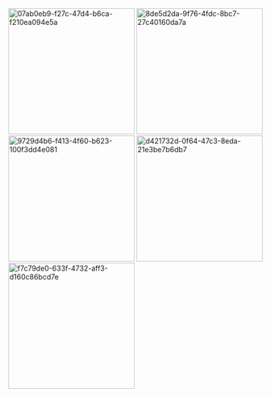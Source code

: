 



<img src="https://user-images.githubusercontent.com/99933941/207921383-ecf23f4b-96c5-4a13-89d1-bacda43502ec.jpg" alt="07ab0eb9-f27c-47d4-b6ca-f210ea094e5a" width="250"/>
<img src="https://user-images.githubusercontent.com/99933941/207921390-49f3f871-dfc8-410d-a190-3737858aadb2.jpg" alt="8de5d2da-9f76-4fdc-8bc7-27c40160da7a" width="250"/>
<img src="https://user-images.githubusercontent.com/99933941/207921395-83315e88-a4c5-4dd8-bdd8-3c53681126bf.jpg" alt="9729d4b6-f413-4f60-b623-100f3dd4e081" width="250"/>
<img src="https://user-images.githubusercontent.com/99933941/207921401-a8a17515-930f-4daa-9b88-f5d2456565ab.jpg" alt="d421732d-0f64-47c3-8eda-21e3be7b6db7" width="250"/>
<img src="https://user-images.githubusercontent.com/99933941/207921402-14b186cd-a6d8-4f95-a95c-c4c8da8664fa.jpg" alt="f7c79de0-633f-4732-aff3-d160c86bcd7e" width="250"/>
